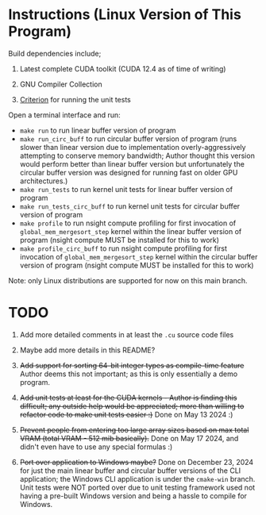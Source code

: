 
# Instructions (Linux Version of This Program)

Build dependencies include;

1. Latest complete CUDA toolkit (CUDA 12.4 as of time of writing)

2. GNU Compiler Collection

3. [Criterion](https://github.com/Snaipe/Criterion) for running the unit tests

Open a terminal interface and run:

- `make run` to run linear buffer version of program
- `make run_circ_buff` to run circular buffer version of program (runs slower than linear version
       due to implementation overly-aggressively attempting to conserve memory bandwidth; Author
       thought this version would perform better than linear buffer version but unfortunately
       the circular buffer version was designed for running fast on older GPU architectures.)
- `make run_tests` to run kernel unit tests for linear buffer version of program
- `make run_tests_circ_buff` to run kernel unit tests for circular buffer version of program
- `make profile` to run nsight compute profiling for first invocation of `global_mem_mergesort_step`
        kernel within the linear buffer version of program (nsight compute MUST be installed for
        this to work)
- `make profile_circ_buff` to run nsight compute profiling for first invocation of `global_mem_mergesort_step`
        kernel within the circular buffer version of program (nsight compute MUST be installed for
        this to work)

Note: only Linux distributions are supported for now on this main branch.

# TODO

1. Add more detailed comments in at least the `.cu` source code files

2. Maybe add more details in this README?

3. <s>Add support for sorting 64-bit integer types as compile-time feature</s> Author deems
      this not important; as this is only essentially a demo program.

4. <s>Add unit tests at least for the CUDA kernels - Author is finding this difficult;
      any outside help would be appreciated; more than willing to refactor code to
      make unit tests easier :)</s> Done on May 13 2024 :)

5. <s>Prevent people from entering too large array sizes based on max total VRAM (total VRAM - 512 mib basically).</s>
      Done on May 17 2024, and didn't even have to use any special formulas :)

6. <s>Port over application to Windows maybe?</s>
      Done on December 23, 2024 for just the main linear buffer and circular buffer versions of the CLI application; the Windows CLI application is under the `cmake-win` branch. Unit tests were NOT ported over due to unit testing framework used not having a pre-built Windows version and being a hassle to compile for Windows.

